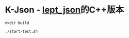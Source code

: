 # K-Json - [lept_json](https://github.com/miloyip/json-tutorial)的C++版本


```shell
mkdir build

./start-test.sh
```